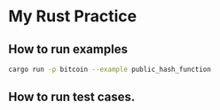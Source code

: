 # My Rust Practice
## How to run examples
```bash
cargo run -p bitcoin --example public_hash_function
```
## How to run test cases.